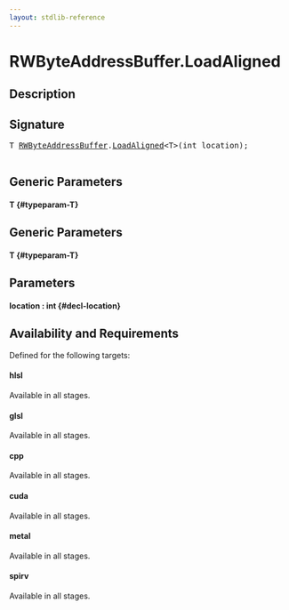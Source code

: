 ```yaml
---
layout: stdlib-reference
---
```


# RWByteAddressBuffer\.LoadAligned

## Description





## Signature 

<pre>
<span class="code_type">T</span> <a href="/stdlib-reference/types/RWByteAddressBuffer/index" class="code_type">RWByteAddressBuffer</a>.<a href="/stdlib-reference/types/RWByteAddressBuffer/LoadAligned">LoadAligned</a>&lt;<span class="code_type">T</span>&gt;(<span class="code_keyword">int</span> <span class='code_param'>location</span>);

</pre>

## Generic Parameters

#### T {#typeparam-T}

## Generic Parameters

#### T {#typeparam-T}

## Parameters

#### location  : int {#decl-location}

## Availability and Requirements

Defined for the following targets:

#### hlsl
Available in all stages.

#### glsl
Available in all stages.

#### cpp
Available in all stages.

#### cuda
Available in all stages.

#### metal
Available in all stages.

#### spirv
Available in all stages.



